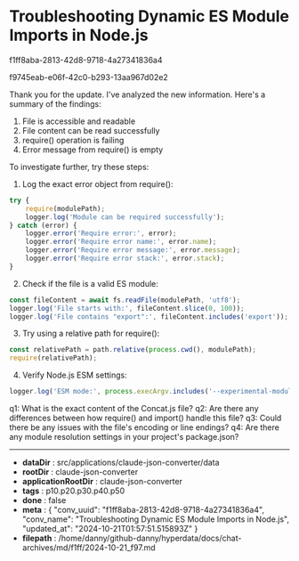 # Troubleshooting Dynamic ES Module Imports in Node.js

f1ff8aba-2813-42d8-9718-4a27341836a4

f9745eab-e06f-42c0-b293-13aa967d02e2

 Thank you for the update. I've analyzed the new information. Here's a summary of the findings:

1. File is accessible and readable
2. File content can be read successfully
3. require() operation is failing
4. Error message from require() is empty

To investigate further, try these steps:

1. Log the exact error object from require():
```javascript
try {
    require(modulePath);
    logger.log('Module can be required successfully');
} catch (error) {
    logger.error('Require error:', error);
    logger.error('Require error name:', error.name);
    logger.error('Require error message:', error.message);
    logger.error('Require error stack:', error.stack);
}
```

2. Check if the file is a valid ES module:
```javascript
const fileContent = await fs.readFile(modulePath, 'utf8');
logger.log('File starts with:', fileContent.slice(0, 100));
logger.log('File contains "export":', fileContent.includes('export'));
```

3. Try using a relative path for require():
```javascript
const relativePath = path.relative(process.cwd(), modulePath);
require(relativePath);
```

4. Verify Node.js ESM settings:
```javascript
logger.log('ESM mode:', process.execArgv.includes('--experimental-modules'));
```

q1: What is the exact content of the Concat.js file?
q2: Are there any differences between how require() and import() handle this file?
q3: Could there be any issues with the file's encoding or line endings?
q4: Are there any module resolution settings in your project's package.json?

---

* **dataDir** : src/applications/claude-json-converter/data
* **rootDir** : claude-json-converter
* **applicationRootDir** : claude-json-converter
* **tags** : p10.p20.p30.p40.p50
* **done** : false
* **meta** : {
  "conv_uuid": "f1ff8aba-2813-42d8-9718-4a27341836a4",
  "conv_name": "Troubleshooting Dynamic ES Module Imports in Node.js",
  "updated_at": "2024-10-21T01:57:51.515893Z"
}
* **filepath** : /home/danny/github-danny/hyperdata/docs/chat-archives/md/f1ff/2024-10-21_f97.md